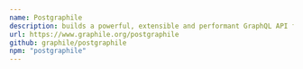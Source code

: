 ```yaml
---
name: Postgraphile
description: builds a powerful, extensible and performant GraphQL API from a PostgreSQL schema in seconds; saving you weeks if not months of development time.
url: https://www.graphile.org/postgraphile
github: graphile/postgraphile
npm: "postgraphile"
---
```

